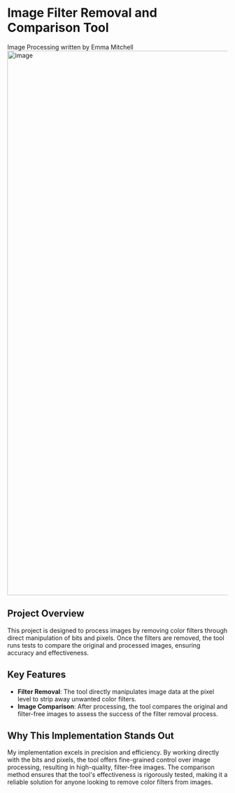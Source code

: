 # Image Filter Removal and Comparison Tool
Image Processing written by Emma Mitchell
<img width="1247" alt="image" src="https://github.com/user-attachments/assets/5b921b3e-de90-49a0-b107-bd754dec7cd0" />
## Project Overview
This project is designed to process images by removing color filters through direct manipulation of bits and pixels. Once the filters are removed, the tool runs tests to compare the original and processed images, ensuring accuracy and effectiveness.

## Key Features
- **Filter Removal**: The tool directly manipulates image data at the pixel level to strip away unwanted color filters.
- **Image Comparison**: After processing, the tool compares the original and filter-free images to assess the success of the filter removal process.


## Why This Implementation Stands Out
My implementation excels in precision and efficiency. By working directly with the bits and pixels, the tool offers fine-grained control over image processing, resulting in high-quality, filter-free images. The comparison method ensures that the tool's effectiveness is rigorously tested, making it a reliable solution for anyone looking to remove color filters from images. 
